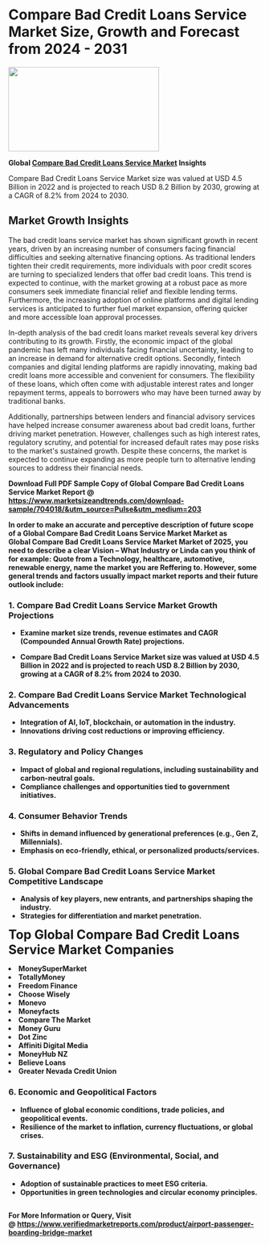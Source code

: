 <H1>Compare Bad Credit Loans Service Market Size, Growth and Forecast from 2024 - 2031</H1><img class="aligncenter size-medium wp-image-584254" src="https://thirdeyenews.in/wp-content/uploads/2024/09/Global-Market-Research-300x168.jpeg" alt="" width="300" height="168" /><p><strong>Global&nbsp;<a href="https://www.marketsizeandtrends.com/download-sample/704018/&amp;utm_source=Pulse&amp;utm_medium=203">Compare Bad Credit Loans Service Market</a> Insights</strong></p><p>Compare Bad Credit Loans Service Market size was valued at USD 4.5 Billion in 2022 and is projected to reach USD 8.2 Billion by 2030, growing at a CAGR of 8.2% from 2024 to 2030.</p><p><h2>Market Growth Insights</h2> <p>The bad credit loans service market has shown significant growth in recent years, driven by an increasing number of consumers facing financial difficulties and seeking alternative financing options. As traditional lenders tighten their credit requirements, more individuals with poor credit scores are turning to specialized lenders that offer bad credit loans. This trend is expected to continue, with the market growing at a robust pace as more consumers seek immediate financial relief and flexible lending terms. Furthermore, the increasing adoption of online platforms and digital lending services is anticipated to further fuel market expansion, offering quicker and more accessible loan approval processes.</p> <p><strong></strong></p> <p>In-depth analysis of the bad credit loans market reveals several key drivers contributing to its growth. Firstly, the economic impact of the global pandemic has left many individuals facing financial uncertainty, leading to an increase in demand for alternative credit options. Secondly, fintech companies and digital lending platforms are rapidly innovating, making bad credit loans more accessible and convenient for consumers. The flexibility of these loans, which often come with adjustable interest rates and longer repayment terms, appeals to borrowers who may have been turned away by traditional banks.</p> <p>Additionally, partnerships between lenders and financial advisory services have helped increase consumer awareness about bad credit loans, further driving market penetration. However, challenges such as high interest rates, regulatory scrutiny, and potential for increased default rates may pose risks to the market's sustained growth. Despite these concerns, the market is expected to continue expanding as more people turn to alternative lending sources to address their financial needs.</p> <p><strong></p><p><span class=""><strong>Download Full PDF Sample Copy of Global Compare Bad Credit Loans Service Market Report</strong> @ <a href="https://www.marketsizeandtrends.com/download-sample/704018/&amp;utm_source=Pulse&amp;utm_medium=203" target="_blank">https://www.marketsizeandtrends.com/download-sample/704018/&amp;utm_source=Pulse&amp;utm_medium=203</a></span></p><p>In order to make an accurate and perceptive description of future scope of a Global&nbsp;Compare Bad Credit Loans Service Market Market as Global&nbsp;Compare Bad Credit Loans Service Market Market of 2025, you need to describe a clear Vision &ndash; What Industry or Linda can you think of for example: Quote from a Technology, healthcare, automotive, renewable energy, name the market you are Reffering to. However, some general trends and factors usually impact market reports and their future outlook include:</p><h3>1.&nbsp;<strong>Compare Bad Credit Loans Service Market Growth Projections</strong></h3><ul><li>Examine market size trends, revenue estimates and CAGR (Compounded Annual Growth Rate) projections.</li><li><p>Compare Bad Credit Loans Service Market size was valued at USD 4.5 Billion in 2022 and is projected to reach USD 8.2 Billion by 2030, growing at a CAGR of 8.2% from 2024 to 2030.</p></li></ul><h3>2.&nbsp;<strong>Compare Bad Credit Loans Service Market Technological Advancements</strong></h3><ul><li>Integration of AI, IoT, blockchain, or automation in the industry.</li><li>Innovations driving cost reductions or improving efficiency.</li></ul><h3>3.&nbsp;<strong>Regulatory and Policy Changes</strong></h3><ul><li>Impact of global and regional regulations, including sustainability and carbon-neutral goals.</li><li>Compliance challenges and opportunities tied to government initiatives.</li></ul><h3>4.&nbsp;<strong>Consumer Behavior Trends</strong></h3><ul><li>Shifts in demand influenced by generational preferences (e.g., Gen Z, Millennials).</li><li>Emphasis on eco-friendly, ethical, or personalized products/services.</li></ul><h3>5.&nbsp;<strong>Global Compare Bad Credit Loans Service Market Competitive Landscape</strong></h3><ul><li>Analysis of key players, new entrants, and partnerships shaping the industry.</li><li>Strategies for differentiation and market penetration.</li></ul><p data-pm-slice="1 1 []"><span style="color: inherit; font-family: inherit; font-size: 25px;">Top Global Compare Bad Credit Loans Service Market Companies</span></p><div class="" data-test-id=""><p><li>MoneySuperMarket</li><li> TotallyMoney</li><li> Freedom Finance</li><li> Choose Wisely</li><li> Monevo</li><li> Moneyfacts</li><li> Compare The Market</li><li> Money Guru</li><li> Dot Zinc</li><li> Affiniti Digital Media</li><li> MoneyHub NZ</li><li> Believe Loans</li><li> Greater Nevada Credit Union</li></p></div><h3>6.&nbsp;<strong>Economic and Geopolitical Factors</strong></h3><ul><li>Influence of global economic conditions, trade policies, and geopolitical events.</li><li>Resilience of the market to inflation, currency fluctuations, or global crises.</li></ul><h3>7.&nbsp;<strong>Sustainability and ESG (Environmental, Social, and Governance)</strong></h3><ul><li>Adoption of sustainable practices to meet ESG criteria.</li><li>Opportunities in green technologies and circular economy principles.</li></ul><h2><strong style="font-size: 14px;">For More Information or Query, Visit @&nbsp;</strong><a style="background-color: #ffffff; font-size: 14px;" href="https://www.marketsizeandtrends.com/report/compare-bad-credit-loans-service-market/" target="_blank">https://www.verifiedmarketreports.com/product/airport-passenger-boarding-bridge-market</a></h2>
